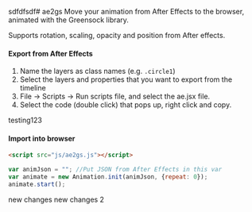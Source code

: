 sdfdfsdf# ae2gs
Move your animation from After Effects to the browser, animated with the Greensock library.

Supports rotation, scaling, opacity and position from After effects.

#### Export from After Effects
1. Name the layers as class names (e.g. `.circle1`)
1. Select the layers and properties that you want to export from the timeline
2. File -> Scripts -> Run scripts file, and select the ae.jsx file.
3. Select the code (double click) that pops up, right click and copy.

testing123
#### Import into browser
```html
<script src="js/ae2gs.js"></script>
```
```javascript
var animJson = ""; //Put JSON from After Effects in this var
var animate = new Animation.init(animJson, {repeat: 0});
animate.start();
```
new changes
new changes 2